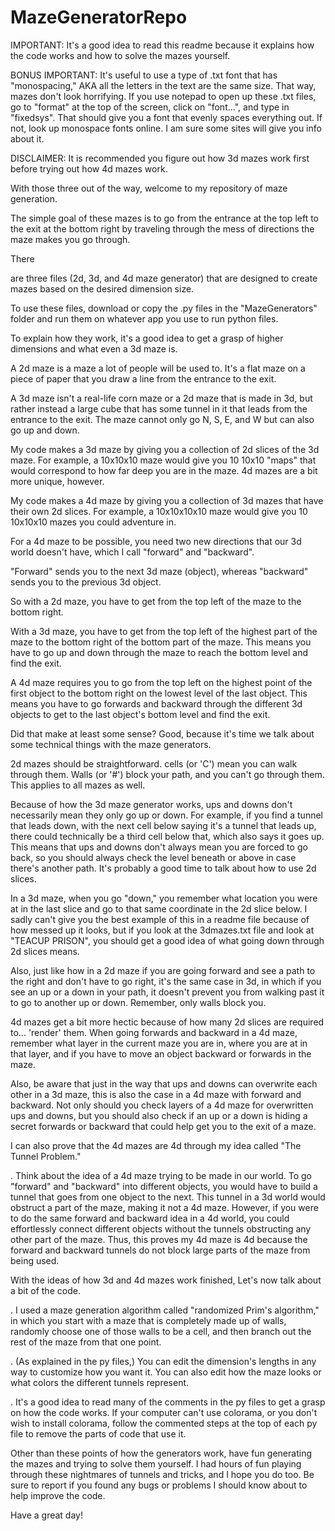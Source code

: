 # MazeGeneratorRepo

IMPORTANT: It's a good idea to read this readme because it explains how the code works and how to solve the mazes yourself.

BONUS IMPORTANT: It's useful to use a type of .txt font that has "monospacing," AKA all the letters in the text are the same size. That way, mazes don't look horrifying. If you use notepad to open up these .txt files, go to "format" at the top of the screen, click on "font...", and type in "fixedsys". That should give you a font that evenly spaces everything out. If not, look up monospace fonts online. I am sure some sites will give you info about it.

DISCLAIMER: It is recommended you figure out how 3d mazes work first before trying out how 4d mazes work.

With those three out of the way, welcome to my repository of maze generation.

The simple goal of these mazes is to go from the entrance at the top left to the exit at the bottom right by traveling through the mess of directions the maze makes you go through.

There


are three files (2d, 3d, and 4d maze generator) that are designed to create mazes based on the desired dimension size. 

To use these files, download or copy the .py files in the "MazeGenerators" folder and run them on whatever app you use to run python files.

To explain how they work, it's a good idea to get a grasp of higher dimensions and what even a 3d maze is.

A 2d maze is a maze a lot of people will be used to. It's a flat maze on a piece of paper that you draw a line from the entrance to the exit. 

A 3d maze isn't a real-life corn maze or a 2d maze that is made in 3d, but rather instead a large cube that has some tunnel in it that leads from the entrance to the exit. The maze cannot only go N, S, E, and W but can also go up and down.

My code makes a 3d maze by giving you a collection of 2d slices of the 3d maze. For example, a 10x10x10 maze would give you 10 10x10 "maps" that would correspond to how far deep you are in the maze. 4d mazes are a bit more unique, however.

My code makes a 4d maze by giving you a collection of 3d mazes that have their own 2d slices. For example, a 10x10x10x10 maze would give you 10 10x10x10 mazes you could adventure in.

For a 4d maze to be possible, you need two new directions that our 3d world doesn't have, which I call "forward" and "backward".

"Forward" sends you to the next 3d maze (object), whereas "backward" sends you to the previous 3d object.

So with a 2d maze, you have to get from the top left of the maze to the bottom right.

With a 3d maze, you have to get from the top left of the highest part of the maze to the bottom right of the bottom part of the maze. This means you have to go up and down through the maze to reach the bottom level and find the exit.

A 4d maze requires you to go from the top left on the highest point of the first object to the bottom right on the lowest level of the last object. This means you have to go forwards and backward through the different 3d objects to get to the last object's bottom level and find the exit.

Did that make at least some sense? Good, because it's time we talk about some technical things with the maze generators.

2d mazes should be straightforward. cells (or 'C') mean you can walk through them. Walls (or '#') block your path, and you can't go through them. This applies to all mazes as well.

Because of how the 3d maze generator works, ups and downs don't necessarily mean they only go up or down. For example, if you find a tunnel that leads down, with the next cell below saying it's a tunnel that leads up, there could technically be a third cell below that, which also says it goes up. This means that ups and downs don't always mean you are forced to go back, so you should always check the level beneath or above in case there's another path. It's probably a good time to talk about how to use 2d slices.

In a 3d maze, when you go "down," you remember what location you were at in the last slice and go to that same coordinate in the 2d slice below. I sadly can't give you the best example of this in a readme file because of how messed up it looks, but if you look at the 3dmazes.txt file and look at "TEACUP PRISON", you should get a good idea of what going down through 2d slices means.

Also, just like how in a 2d maze if you are going forward and see a path to the right and don't have to go right, it's the same case in 3d, in which if you see an up or a down in your path, it doesn't prevent you from walking past it to go to another up or down. Remember, only walls block you.

4d mazes get a bit more hectic because of how many 2d slices are required to... 'render' them. When going forwards and backward in a 4d maze, remember what layer in the current maze you are in, where you are at in that layer, and if you have to move an object backward or forwards in the maze.

Also, be aware that just in the way that ups and downs can overwrite each other in a 3d maze, this is also the case in a 4d maze with forward and backward. Not only should you check layers of a 4d maze for overwritten ups and downs, but you should also check if an up or a down is hiding a secret forwards or backward that could help get you to the exit of a maze.

I can also prove that the 4d mazes are 4d through my idea called "The Tunnel Problem."

. Think about the idea of a 4d maze trying to be made in our world. To go "forward" and "backward" into different objects, you would have to build a tunnel that goes from one object to the next. This tunnel in a 3d world would obstruct a part of the maze, making it not a 4d maze. However, if you were to do the same forward and backward idea in a 4d world, you could effortlessly connect different objects without the tunnels obstructing any other part of the maze. Thus, this proves my 4d maze is 4d because the forward and backward tunnels do not block large parts of the maze from being used.

With the ideas of how 3d and 4d mazes work finished, Let's now talk about a bit of the code.

. I used a maze generation algorithm called "randomized Prim's algorithm," in which you start with a maze that is completely made up of walls, randomly choose one of those walls to be a cell, and then branch out the rest of the maze from that one point.

. (As explained in the py files,) You can edit the dimension's lengths in any way to customize how you want it. You can also edit how the maze looks or what colors the different tunnels represent.

. It's a good idea to read many of the comments in the py files to get a grasp on how the code works. If your computer can't use colorama, or you don't wish to install colorama, follow the commented steps at the top of each py file to remove the parts of code that use it.

Other than these points of how the generators work, have fun generating the mazes and trying to solve them yourself. I had hours of fun playing through these nightmares of tunnels and tricks, and I hope you do too. Be sure to report if you found any bugs or problems I should know about to help improve the code.

Have a great day!
